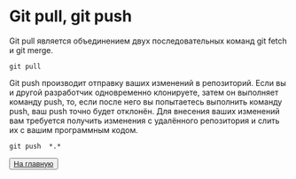 # Git pull, git push
Git pull является объединением двух последовательных команд git fetch и git merge.
```
git pull
```

Git push производит отправку ваших изменений в репозиторий. Если вы и другой разработчик одновременно клонируете, затем он выполняет команду push, то, если после него вы попытаетесь выполнить команду push, ваш push точно будет отклонён. Для внесения ваших изменений вам требуется получить изменения с удалённого репозитория и слить их с вашим программным кодом.
```
git push  *.*
```
<button>[На главную](./readme.md)</button>